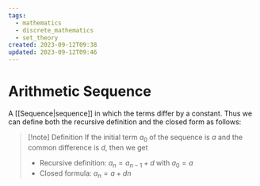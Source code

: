 ```yaml
---
tags:
  - mathematics
  - discrete_mathematics
  - set_theory
created: 2023-09-12T09:38
updated: 2023-09-12T09:46
---
```


# Arithmetic Sequence

A [[Sequence|sequence]] in which the terms differ by a constant. Thus we can define both the recursive definition and the closed form as follows:

>[!note] Definition
>If the initial term $a_{0}$ of the sequence is $a$ and the common difference is $d$, then we get
>- Recursive definition: $a_{n}=a_{n-1}+d \;\text{with}\; a_{0}=a$
>- Closed formula: $a_{n}=a+dn$
